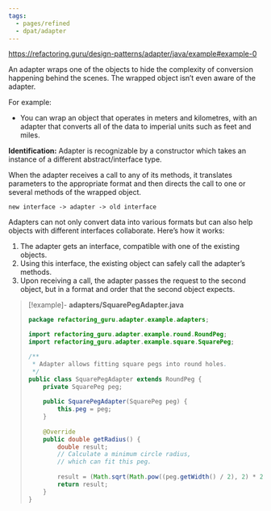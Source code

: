 ```yaml
---
tags:
  - pages/refined
  - dpat/adapter
---
```



https://refactoring.guru/design-patterns/adapter/java/example#example-0

An adapter wraps one of the objects to hide the complexity of conversion happening behind the scenes. The wrapped object isn’t even aware of the adapter.

For example:

- You can wrap an object that operates in meters and kilometres, with an adapter that converts all of the data to imperial units such as feet and miles.

**Identification:** Adapter is recognizable by a constructor which takes an instance of a different abstract/interface type. 

When the adapter receives a call to any of its methods, it translates parameters to the appropriate format and then directs the call to one or several methods of the wrapped object.

```
new interface -> adapter -> old interface
```

Adapters can not only convert data into various formats but can also help objects with different interfaces collaborate. Here’s how it works:

1. The adapter gets an interface, compatible with one of the existing objects.
2. Using this interface, the existing object can safely call the adapter’s methods.
3. Upon receiving a call, the adapter passes the request to the second object, but in a format and order that the second object expects.

> [!example]- **adapters/SquarePegAdapter.java**
> 
> ```java
> package refactoring_guru.adapter.example.adapters;
> 
> import refactoring_guru.adapter.example.round.RoundPeg;
> import refactoring_guru.adapter.example.square.SquarePeg;
> 
> /**
>  * Adapter allows fitting square pegs into round holes.
>  */
> public class SquarePegAdapter extends RoundPeg {
>     private SquarePeg peg;
> 	
>     public SquarePegAdapter(SquarePeg peg) {
>         this.peg = peg;
>     }
> 	
>     @Override
>     public double getRadius() {
>         double result;
>         // Calculate a minimum circle radius,
>         // which can fit this peg.
>         
>         result = (Math.sqrt(Math.pow((peg.getWidth() / 2), 2) * 2));
>         return result;
>     }
> }
> ```



